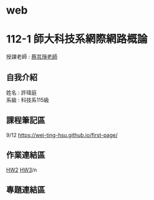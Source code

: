 # web
# 112-1 師大科技系網際網路概論
授課老師 : [蔡芸琤老師](https://github.com/pecu)<br />

自我介紹
-------------
姓名 : 許瑋庭<br />
系級 : 科技系115級 <br />

## 課程筆記區 
9/12 https://wei-ting-hsu.github.io/first-page/
## 作業連結區
[HW2](https://wei-ting-hsu.github.io/WEB/)
[HW3](https://youtu.be/0kbB1qR_Vaw)/n
## 專題連結區
